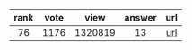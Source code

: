 
| rank | vote | view | answer | url |
|:-:|:-:|:-:|:-:|:-:|
|76|1176|1320819|13| [url](http://stackoverflow.com/questions/332289/how-do-you-change-the-size-of-figures-drawn-with-matplotlib) |

